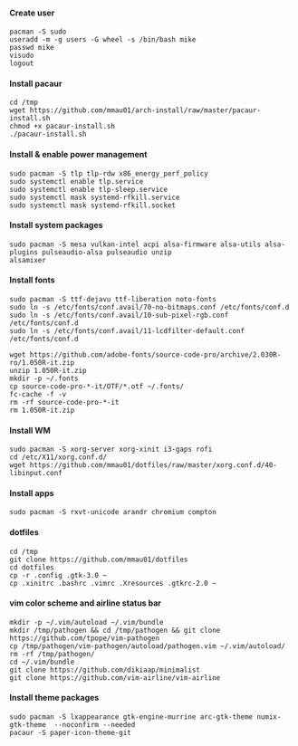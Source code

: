 #### Create user
```
pacman -S sudo
useradd -m -g users -G wheel -s /bin/bash mike
passwd mike
visudo
logout
```

#### Install pacaur
```
cd /tmp
wget https://github.com/mmau01/arch-install/raw/master/pacaur-install.sh
chmod +x pacaur-install.sh
./pacaur-install.sh
```

#### Install & enable power management
```
sudo pacman -S tlp tlp-rdw x86_energy_perf_policy
sudo systemctl enable tlp.service
sudo systemctl enable tlp-sleep.service
sudo systemctl mask systemd-rfkill.service
sudo systemctl mask systemd-rfkill.socket
```

#### Install system packages
```
sudo pacman -S mesa vulkan-intel acpi alsa-firmware alsa-utils alsa-plugins pulseaudio-alsa pulseaudio unzip
alsamixer
```

#### Install fonts
```
sudo pacman -S ttf-dejavu ttf-liberation noto-fonts
sudo ln -s /etc/fonts/conf.avail/70-no-bitmaps.conf /etc/fonts/conf.d
sudo ln -s /etc/fonts/conf.avail/10-sub-pixel-rgb.conf /etc/fonts/conf.d
sudo ln -s /etc/fonts/conf.avail/11-lcdfilter-default.conf /etc/fonts/conf.d

wget https://github.com/adobe-fonts/source-code-pro/archive/2.030R-ro/1.050R-it.zip
unzip 1.050R-it.zip
mkdir -p ~/.fonts
cp source-code-pro-*-it/OTF/*.otf ~/.fonts/
fc-cache -f -v
rm -rf source-code-pro-*-it
rm 1.050R-it.zip
```

#### Install WM
```
sudo pacman -S xorg-server xorg-xinit i3-gaps rofi
cd /etc/X11/xorg.conf.d/
wget https://github.com/mmau01/dotfiles/raw/master/xorg.conf.d/40-libinput.conf
```

#### Install apps
```
sudo pacman -S rxvt-unicode arandr chromium compton
```

#### dotfiles
```
cd /tmp
git clone https://github.com/mmau01/dotfiles
cd dotfiles
cp -r .config .gtk-3.0 ~
cp .xinitrc .bashrc .vimrc .Xresources .gtkrc-2.0 ~
```

#### vim color scheme and airline status bar
```
mkdir -p ~/.vim/autoload ~/.vim/bundle
mkdir /tmp/pathogen && cd /tmp/pathogen && git clone https://github.com/tpope/vim-pathogen
cp /tmp/pathogen/vim-pathogen/autoload/pathogen.vim ~/.vim/autoload/
rm -rf /tmp/pathogen/
cd ~/.vim/bundle
git clone https://github.com/dikiaap/minimalist
git clone https://github.com/vim-airline/vim-airline
```

#### Install theme packages
```
sudo pacman -S lxappearance gtk-engine-murrine arc-gtk-theme numix-gtk-theme  --noconfirm --needed
pacaur -S paper-icon-theme-git
```
